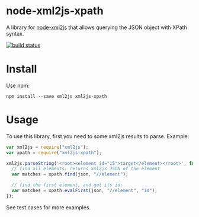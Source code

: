 node-xml2js-xpath
=================

A library for [node-xml2js](https://github.com/Leonidas-from-XIV/node-xml2js)
that allows querying the JSON object with XPath syntax.

[![build status](https://secure.travis-ci.org/dsummersl/node-xml2js-xpath.png)](http://travis-ci.org/dsummersl/node-xml2js-xpath)

Install
=======

Use npm:

    npm install --save xml2js xml2js-xpath

Usage
=====

To use this library, first you need to some xml2js results to parse. Example:

```javascript
var xml2js = require("xml2js");
var xpath = require("xml2js-xpath");

xml2js.parseString('<root><element id="15">target</element></root>', function(err, json) {
  // find all elements: returns xml2js JSON of the element
  var matches = xpath.find(json, "//element");

  // find the first element, and get its id:
  var matches = xpath.evalFirst(json, "//element", "id");
});
```

See test cases for more examples.
